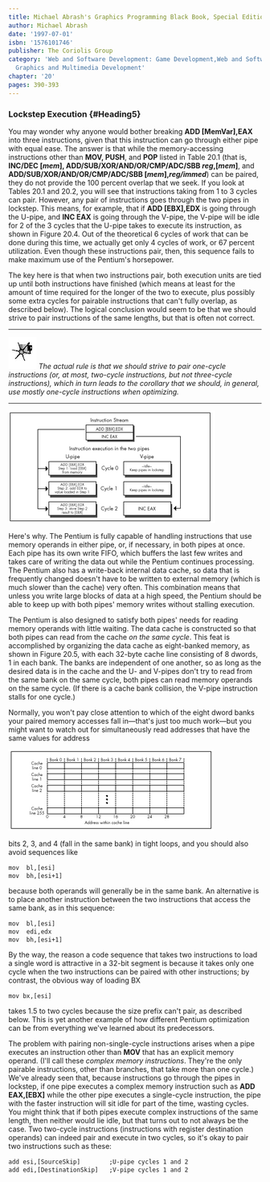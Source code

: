 ```yaml
---
title: Michael Abrash's Graphics Programming Black Book, Special Edition
author: Michael Abrash
date: '1997-07-01'
isbn: '1576101746'
publisher: The Coriolis Group
category: 'Web and Software Development: Game Development,Web and Software Development:
  Graphics and Multimedia Development'
chapter: '20'
pages: 390-393
---
```


### Lockstep Execution {#Heading5}

You may wonder why anyone would bother breaking **ADD [MemVar],EAX**
into three instructions, given that this instruction can go through
either pipe with equal ease. The answer is that while the
memory-accessing instructions other than **MOV, PUSH**, and **POP**
listed in Table 20.1 (that is, **INC/DEC [*mem*],
ADD/SUB/XOR/AND/OR/CMP/ADC/SBB *reg*,[*mem*]**, and
**ADD/SUB/XOR/AND/OR/CMP/ADC/SBB [*mem*],*reg/immed***) can be paired,
they do not provide the 100 percent overlap that we seek. If you look at
Tables 20.1 and 20.2, you will see that instructions taking from 1 to 3
cycles can pair. However, any pair of instructions goes through the two
pipes in lockstep. This means, for example, that if **ADD [EBX],EDX** is
going through the U-pipe, and **INC EAX** is going through the V-pipe,
the V-pipe will be idle for 2 of the 3 cycles that the U-pipe takes to
execute its instruction, as shown in Figure 20.4. Out of the theoretical
6 cycles of work that can be done during this time, we actually get only
4 cycles of work, or 67 percent utilization. Even though these
instructions pair, then, this sequence fails to make maximum use of the
Pentium's horsepower.

The key here is that when two instructions pair, both execution units
are tied up until both instructions have finished (which means at least
for the amount of time required for the longer of the two to execute,
plus possibly some extra cycles for pairable instructions that can't
fully overlap, as described below). The logical conclusion would seem to
be that we should strive to pair instructions of the same lengths, but
that is often not correct.

  ------------------- ------------------------------------------------------------------------------------------------------------------------------------------------------------------------------------------------------------------------------------------------------------------------
  ![](images/i.jpg)   *The actual rule is that we should strive to pair one-cycle instructions (or, at most, two-cycle instructions, but not three-cycle instructions), which in turn leads to the corollary that we should, in general, use mostly one-cycle instructions when optimizing.*
  ------------------- ------------------------------------------------------------------------------------------------------------------------------------------------------------------------------------------------------------------------------------------------------------------------

![**Figure 20.4**  *Lockstep execution and idle time in the V-pipe.*](images/20-04.jpg)

Here's why. The Pentium is fully capable of handling instructions that
use memory operands in either pipe, or, if necessary, in both pipes at
once. Each pipe has its own write FIFO, which buffers the last few
writes and takes care of writing the data out while the Pentium
continues processing. The Pentium also has a write-back internal data
cache, so data that is frequently changed doesn't have to be written to
external memory (which is much slower than the cache) very often. This
combination means that unless you write large blocks of data at a high
speed, the Pentium should be able to keep up with both pipes' memory
writes without stalling execution.

The Pentium is also designed to satisfy both pipes' needs for reading
memory operands with little waiting. The data cache is constructed so
that both pipes can read from the cache *on the same cycle*. This feat
is accomplished by organizing the data cache as eight-banked memory, as
shown in Figure 20.5, with each 32-byte cache line consisting of 8
dwords, 1 in each bank. The banks are independent of one another, so as
long as the desired data is in the cache and the U- and V-pipes don't
try to read from the same bank on the same cycle, both pipes can read
memory operands on the same cycle. (If there is a cache bank collision,
the V-pipe instruction stalls for one cycle.)

Normally, you won't pay close attention to which of the eight dword
banks your paired memory accesses fall in—that's just too much work—but
you might want to watch out for simultaneously read addresses that have
the same values for address

![**Figure 20.5**  *The Pentium's eight bank data cache.*](images/20-05.jpg)

bits 2, 3, and 4 (fall in the same bank) in tight loops, and you should
also avoid sequences like

    mov  bl,[esi]
    mov  bh,[esi+1]

because both operands will generally be in the same bank. An alternative
is to place another instruction between the two instructions that access
the same bank, as in this sequence:

    mov  bl,[esi]
    mov  edi,edx
    mov  bh,[esi+1]

By the way, the reason a code sequence that takes two instructions to
load a single word is attractive in a 32-bit segment is because it takes
only one cycle when the two instructions can be paired with other
instructions; by contrast, the obvious way of loading BX

    mov bx,[esi]

takes 1.5 to two cycles because the size prefix can't pair, as described
below. This is yet another example of how different Pentium optimization
can be from everything we've learned about its predecessors.

The problem with pairing non-single-cycle instructions arises when a
pipe executes an instruction other than **MOV** that has an explicit
memory operand. (I'll call these *complex memory instructions*. They're
the only pairable instructions, other than branches, that take more than
one cycle.) We've already seen that, because instructions go through the
pipes in lockstep, if one pipe executes a complex memory instruction
such as **ADD EAX,[EBX]** while the other pipe executes a single-cycle
instruction, the pipe with the faster instruction will sit idle for part
of the time, wasting cycles. You might think that if both pipes execute
complex instructions of the same length, then neither would lie idle,
but that turns out to not always be the case. Two two-cycle instructions
(instructions with register destination operands) can indeed pair and
execute in two cycles, so it's okay to pair two instructions such as
these:

    add esi,[SourceSkip]        ;U-pipe cycles 1 and 2
    add edi,[DestinationSkip]   ;V-pipe cycles 1 and 2
